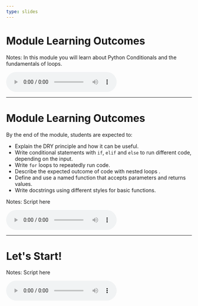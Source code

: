 ```yaml
---
type: slides
---
```


# Module Learning Outcomes

Notes: In this module you will learn about Python Conditionals and the fundamentals of loops. 

<html>
<audio controls >
  <source src="/placeholder_audio.mp3" />
</audio></html>

---

# Module Learning Outcomes

By the end of the module, students are expected to:

- Explain the DRY principle and how it can be useful.
- Write conditional statements with `if`, `elif` and `else` to run different code, depending on the input.
- Write `for` loops to repeatedly run code.
- Describe the expected outcome of code with nested loops .
- Define and use a named function that accepts parameters and returns values.
- Write docstrings using different styles for basic functions.

Notes: Script here
<html>
<audio controls >
  <source src="/placeholder_audio.mp3" />
</audio></html>

---

# Let's Start!

Notes: Script here
<html>
<audio controls >
  <source src="/placeholder_audio.mp3" />
</audio></html>
